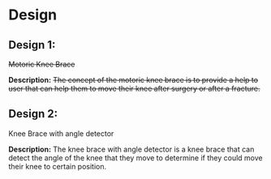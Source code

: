# Design
## Design 1: 
~~Motoric Knee Brace~~

**Description:** ~~The concept of the motoric knee brace is to provide a help to user that can help them to move their knee after surgery or after a fracture.~~

## Design 2:
Knee Brace with angle detector

**Description:** The knee brace with angle detector is a knee brace that can detect the angle of the knee that they move to determine if they could move their knee to certain position.